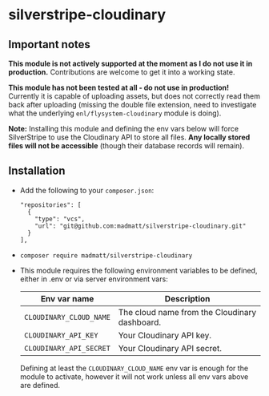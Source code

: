 # silverstripe-cloudinary

## Important notes

**This module is not actively supported at the moment as I do not use it in production.** Contributions are welcome to 
get it into a working state.

**This module has not been tested at all - do not use in production!** Currently it is capable of uploading 
assets, but does not correctly read them back after uploading (missing the double file extension, need to investigate 
what the underlying `enl/flysystem-cloudinary` module is doing).

**Note:** Installing this module and defining the env vars below will force SilverStripe to use the Cloudinary API to 
store all files. **Any locally stored files will not be accessible** (though their database records will remain).

## Installation
* Add the following to your `composer.json`:
  ```
  "repositories": [
    {
      "type": "vcs",
      "url": "git@github.com:madmatt/silverstripe-cloudinary.git"
    }
  ],
  ```
* `composer require madmatt/silverstripe-cloudinary`
* This module requires the following environment variables to be defined, either in .env or via server environment vars:

  | Env var name            | Description                                   |
  |-------------------------|-----------------------------------------------|
  | `CLOUDINARY_CLOUD_NAME` | The cloud name from the Cloudinary dashboard. |
  | `CLOUDINARY_API_KEY`    | Your Cloudinary API key.                      |
  | `CLOUDINARY_API_SECRET` | Your Cloudinary API secret.                   |

   Defining at least the `CLOUDINARY_CLOUD_NAME` env var is enough for the module to activate, however it will not work 
   unless all env vars above are defined.